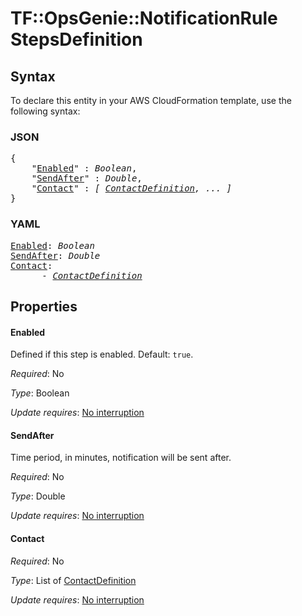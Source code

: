 # TF::OpsGenie::NotificationRule StepsDefinition

## Syntax

To declare this entity in your AWS CloudFormation template, use the following syntax:

### JSON

<pre>
{
    "<a href="#enabled" title="Enabled">Enabled</a>" : <i>Boolean</i>,
    "<a href="#sendafter" title="SendAfter">SendAfter</a>" : <i>Double</i>,
    "<a href="#contact" title="Contact">Contact</a>" : <i>[ <a href="contactdefinition.md">ContactDefinition</a>, ... ]</i>
}
</pre>

### YAML

<pre>
<a href="#enabled" title="Enabled">Enabled</a>: <i>Boolean</i>
<a href="#sendafter" title="SendAfter">SendAfter</a>: <i>Double</i>
<a href="#contact" title="Contact">Contact</a>: <i>
      - <a href="contactdefinition.md">ContactDefinition</a></i>
</pre>

## Properties

#### Enabled

Defined if this step is enabled. Default: `true`.

_Required_: No

_Type_: Boolean

_Update requires_: [No interruption](https://docs.aws.amazon.com/AWSCloudFormation/latest/UserGuide/using-cfn-updating-stacks-update-behaviors.html#update-no-interrupt)

#### SendAfter

Time period, in minutes, notification will be sent after.

_Required_: No

_Type_: Double

_Update requires_: [No interruption](https://docs.aws.amazon.com/AWSCloudFormation/latest/UserGuide/using-cfn-updating-stacks-update-behaviors.html#update-no-interrupt)

#### Contact

_Required_: No

_Type_: List of <a href="contactdefinition.md">ContactDefinition</a>

_Update requires_: [No interruption](https://docs.aws.amazon.com/AWSCloudFormation/latest/UserGuide/using-cfn-updating-stacks-update-behaviors.html#update-no-interrupt)

